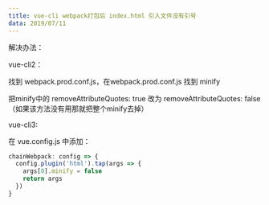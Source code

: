 ```yaml
---
title: vue-cli webpack打包后 index.html 引入文件没有引号
data: 2019/07/11
---
```




解决办法：

vue-cli2：

找到 webpack.prod.conf.js，在webpack.prod.conf.js 找到 minify

把minify中的  removeAttributeQuotes: true 改为 removeAttributeQuotes: false（如果该方法没有用那就把整个minify去掉）

vue-cli3:

在 vue.config.js 中添加：

```js
chainWebpack: config => {
  config.plugin('html').tap(args => {
    args[0].minify = false
    return args
  })
}
```